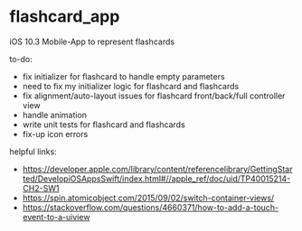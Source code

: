 # flashcard_app
iOS 10.3 Mobile-App to represent flashcards

to-do:
- fix initializer for flashcard to handle empty parameters
- need to fix my initializer logic for flashcard and flashcards
- fix alignment/auto-layout issues for flashcard front/back/full controller view
- handle animation
- write unit tests for flashcard and flashcards
- fix-up icon errors

helpful links:
- https://developer.apple.com/library/content/referencelibrary/GettingStarted/DevelopiOSAppsSwift/index.html#//apple_ref/doc/uid/TP40015214-CH2-SW1
- https://spin.atomicobject.com/2015/09/02/switch-container-views/
- https://stackoverflow.com/questions/4660371/how-to-add-a-touch-event-to-a-uiview
